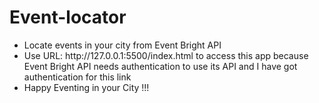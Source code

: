 # Event-locator
<ul>
<li>Locate events in your city from Event Bright API</li>
<li>Use URL: http://127.0.0.1:5500/index.html
to access this app because Event Bright API needs authentication to use its API and I have got authentication for this link</li>
<li>Happy Eventing in your City !!!</li>
</ul>

